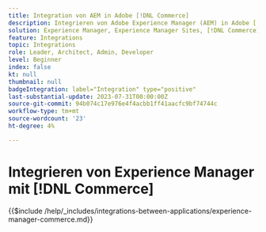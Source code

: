 ```yaml
---
title: Integration von AEM in Adobe [!DNL Commerce]
description: Integrieren von Adobe Experience Manager (AEM) in Adobe [!DNL Commerce] um ansprechende Einkaufserlebnisse zu erstellen.
solution: Experience Manager, Experience Manager Sites, [!DNL Commerce]
feature: Integrations
topic: Integrations
role: Leader, Architect, Admin, Developer
level: Beginner
index: false
kt: null
thumbnail: null
badgeIntegration: label="Integration" type="positive"
last-substantial-update: 2023-07-31T00:00:00Z
source-git-commit: 94b074c17e976e4f4acbb1ff41aacfc9bf74744c
workflow-type: tm+mt
source-wordcount: '23'
ht-degree: 4%

---
```



# Integrieren von Experience Manager mit [!DNL Commerce]

{{$include /help/_includes/integrations-between-applications/experience-manager-commerce.md}}

